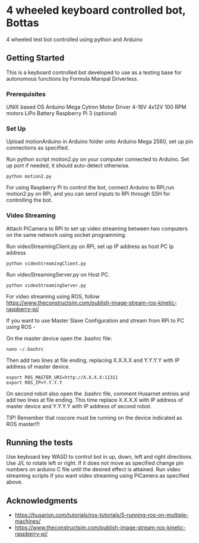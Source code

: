# 4 wheeled keyboard controlled bot, Bottas

4 wheeled test bot controlled using python and Arduino

## Getting Started

This is a keyboard controlled bot developed to use as a testing base for autonomous functions by Formula Manipal Driverless.

### Prerequisites

UNIX based OS
Arduino Mega
Cytron Motor Driver 4-16V
4x12V 100 RPM motors
LiPo Battery 
Raspberry Pi 3 (optional)

### Set Up

Upload motionArduino in Arduino folder onto Arduino Mega 2560, set up pin connections as specified. 

Run python script motion2.py on your computer connected to Arduino. Set up port if needed, it should auto-detect otherwise.
```
python motion2.py
```
For using Raspberry Pi to control the bot, connect Arduino to RPi,run motion2.py on RPi, and you can send inputs to RPi through SSH for controlling the bot. 

### Video Streaming
Attach PiCamera to RPi to set up video streaming between two computers on the same network using socket programming.

Run videoStreamingClient.py on RPi, set up IP address as host PC Ip address
```
python videoStreamingClient.py
```
Run videoStreamingServer.py on Host PC.
```
python videoStreamingServer.py
```
For video streaming using ROS, follow https://www.theconstructsim.com/publish-image-stream-ros-kinetic-raspberry-pi/ 

If you want to use Master Slave Configuration and stream from RPi to PC using ROS - 

On the master device open the .bashrc file:
```
nano ~/.bashrc
```
Then add two lines at file ending, replacing X.X.X.X and Y.Y.Y.Y with IP address of master device.
```
export ROS_MASTER_URI=http://X.X.X.X:11311
export ROS_IP=Y.Y.Y.Y
```
On second robot also open the .bashrc file, comment Husarnet entries and add two lines at file ending. This time replace X.X.X.X with IP address of master device and Y.Y.Y.Y with IP address of second robot.

TIP! Remember that roscore must be running on the device indicated as ROS master!!!

## Running the tests

Use keyboard key WASD to control bot in up, down, left and right directions. Use J/L to rotate left or right. If it does not move as specified change pin numbers on arduino C file until the desired effect is attained.
Run video streaming scripts if you want video streaming using PiCamera as specified above.

## Acknowledgments

* https://husarion.com/tutorials/ros-tutorials/5-running-ros-on-multiple-machines/
* https://www.theconstructsim.com/publish-image-stream-ros-kinetic-raspberry-pi/
